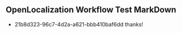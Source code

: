 ## OpenLocalization Workflow Test MarkDown
* 21b8d323-96c7-4d2a-a621-bbb410baf6dd thanks!

<!--HONumber=Jul16_HO4-->


